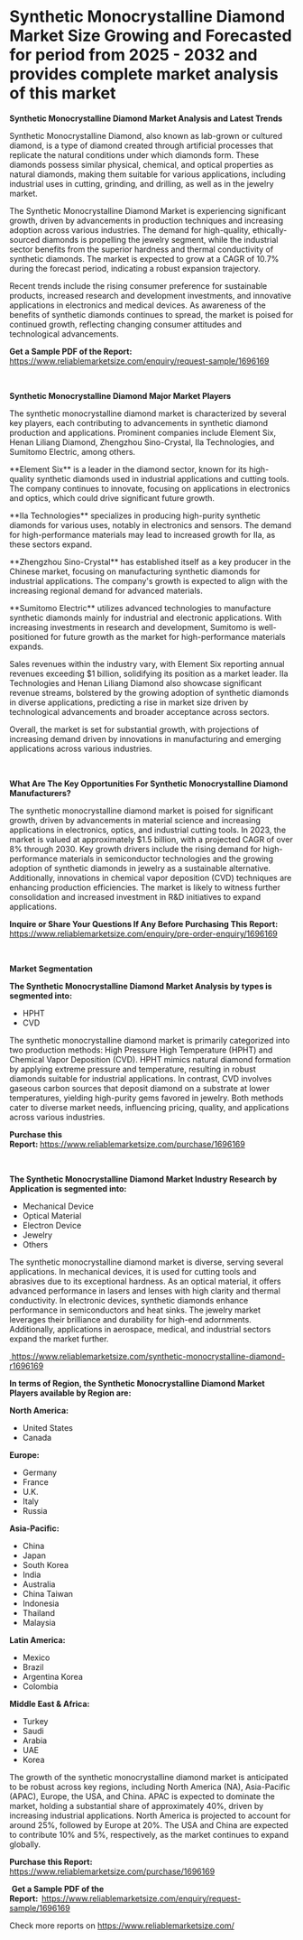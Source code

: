 <p><h1>Synthetic Monocrystalline Diamond Market Size Growing and Forecasted for period from 2025 - 2032 and provides complete market analysis of this market</h1></p><p><strong>Synthetic Monocrystalline Diamond Market Analysis and Latest Trends</strong></p>
<p><p>Synthetic Monocrystalline Diamond, also known as lab-grown or cultured diamond, is a type of diamond created through artificial processes that replicate the natural conditions under which diamonds form. These diamonds possess similar physical, chemical, and optical properties as natural diamonds, making them suitable for various applications, including industrial uses in cutting, grinding, and drilling, as well as in the jewelry market.</p><p>The Synthetic Monocrystalline Diamond Market is experiencing significant growth, driven by advancements in production techniques and increasing adoption across various industries. The demand for high-quality, ethically-sourced diamonds is propelling the jewelry segment, while the industrial sector benefits from the superior hardness and thermal conductivity of synthetic diamonds. The market is expected to grow at a CAGR of 10.7% during the forecast period, indicating a robust expansion trajectory. </p><p>Recent trends include the rising consumer preference for sustainable products, increased research and development investments, and innovative applications in electronics and medical devices. As awareness of the benefits of synthetic diamonds continues to spread, the market is poised for continued growth, reflecting changing consumer attitudes and technological advancements.</p></p>
<p><strong>Get a Sample PDF of the Report:&nbsp;</strong> <a href="https://www.reliablemarketsize.com/enquiry/request-sample/1696169?utm_campaign=2461&utm_medium=2&utm_source=Github&utm_content=ia&utm_term=27032025&utm_id=synthetic-monocrystalline-diamond">https://www.reliablemarketsize.com/enquiry/request-sample/1696169</a></p>
<p>&nbsp;</p>
<p><strong>Synthetic Monocrystalline Diamond Major Market Players</strong></p>
<p><p>The synthetic monocrystalline diamond market is characterized by several key players, each contributing to advancements in synthetic diamond production and applications. Prominent companies include Element Six, Henan Liliang Diamond, Zhengzhou Sino-Crystal, IIa Technologies, and Sumitomo Electric, among others.</p><p>**Element Six** is a leader in the diamond sector, known for its high-quality synthetic diamonds used in industrial applications and cutting tools. The company continues to innovate, focusing on applications in electronics and optics, which could drive significant future growth. </p><p>**IIa Technologies** specializes in producing high-purity synthetic diamonds for various uses, notably in electronics and sensors. The demand for high-performance materials may lead to increased growth for IIa, as these sectors expand.</p><p>**Zhengzhou Sino-Crystal** has established itself as a key producer in the Chinese market, focusing on manufacturing synthetic diamonds for industrial applications. The company's growth is expected to align with the increasing regional demand for advanced materials.</p><p>**Sumitomo Electric** utilizes advanced technologies to manufacture synthetic diamonds mainly for industrial and electronic applications. With increasing investments in research and development, Sumitomo is well-positioned for future growth as the market for high-performance materials expands.</p><p>Sales revenues within the industry vary, with Element Six reporting annual revenues exceeding $1 billion, solidifying its position as a market leader. IIa Technologies and Henan Liliang Diamond also showcase significant revenue streams, bolstered by the growing adoption of synthetic diamonds in diverse applications, predicting a rise in market size driven by technological advancements and broader acceptance across sectors.</p><p>Overall, the market is set for substantial growth, with projections of increasing demand driven by innovations in manufacturing and emerging applications across various industries.</p></p>
<p>&nbsp;</p>
<p><strong>What Are The Key Opportunities For Synthetic Monocrystalline Diamond Manufacturers?</strong></p>
<p><p>The synthetic monocrystalline diamond market is poised for significant growth, driven by advancements in material science and increasing applications in electronics, optics, and industrial cutting tools. In 2023, the market is valued at approximately $1.5 billion, with a projected CAGR of over 8% through 2030. Key growth drivers include the rising demand for high-performance materials in semiconductor technologies and the growing adoption of synthetic diamonds in jewelry as a sustainable alternative. Additionally, innovations in chemical vapor deposition (CVD) techniques are enhancing production efficiencies. The market is likely to witness further consolidation and increased investment in R&D initiatives to expand applications.</p></p>
<p><strong>Inquire or Share Your Questions If Any Before Purchasing This Report:</strong> <a href="https://www.reliablemarketsize.com/enquiry/pre-order-enquiry/1696169?utm_campaign=2461&utm_medium=2&utm_source=Github&utm_content=ia&utm_term=27032025&utm_id=synthetic-monocrystalline-diamond">https://www.reliablemarketsize.com/enquiry/pre-order-enquiry/1696169</a></p>
<p>&nbsp;</p>
<p><strong>Market Segmentation</strong></p>
<p><strong>The Synthetic Monocrystalline Diamond Market Analysis by types is segmented into:</strong></p>
<p><ul><li>HPHT</li><li>CVD</li></ul></p>
<p><p>The synthetic monocrystalline diamond market is primarily categorized into two production methods: High Pressure High Temperature (HPHT) and Chemical Vapor Deposition (CVD). HPHT mimics natural diamond formation by applying extreme pressure and temperature, resulting in robust diamonds suitable for industrial applications. In contrast, CVD involves gaseous carbon sources that deposit diamond on a substrate at lower temperatures, yielding high-purity gems favored in jewelry. Both methods cater to diverse market needs, influencing pricing, quality, and applications across various industries.</p></p>
<p><strong>Purchase this Report:&nbsp;</strong><a href="https://www.reliablemarketsize.com/purchase/1696169?utm_campaign=2461&utm_medium=2&utm_source=Github&utm_content=ia&utm_term=27032025&utm_id=synthetic-monocrystalline-diamond">https://www.reliablemarketsize.com/purchase/1696169</a></p>
<p>&nbsp;</p>
<p><strong>The Synthetic Monocrystalline Diamond Market Industry Research by Application is segmented into:</strong></p>
<p><ul><li>Mechanical Device</li><li>Optical Material</li><li>Electron Device</li><li>Jewelry</li><li>Others</li></ul></p>
<p><p>The synthetic monocrystalline diamond market is diverse, serving several applications. In mechanical devices, it is used for cutting tools and abrasives due to its exceptional hardness. As an optical material, it offers advanced performance in lasers and lenses with high clarity and thermal conductivity. In electronic devices, synthetic diamonds enhance performance in semiconductors and heat sinks. The jewelry market leverages their brilliance and durability for high-end adornments. Additionally, applications in aerospace, medical, and industrial sectors expand the market further.</p></p>
<p><a href="https://www.reliablemarketsize.com/synthetic-monocrystalline-diamond-r1696169?utm_campaign=2461&utm_medium=2&utm_source=Github&utm_content=ia&utm_term=27032025&utm_id=synthetic-monocrystalline-diamond">&nbsp;https://www.reliablemarketsize.com/synthetic-monocrystalline-diamond-r1696169</a></p>
<p><strong>In terms of Region, the Synthetic Monocrystalline Diamond Market Players available by Region are:</strong></p>
<p>
    <p> <strong> North America: </strong>
        <ul>
            <li>United States</li>
            <li>Canada</li>
        </ul>
        </p> 
    <p> <strong> Europe: </strong>
        <ul>
            <li>Germany</li>
            <li>France</li>
            <li>U.K.</li>
            <li>Italy</li>
            <li>Russia</li>
        </ul>
        </p> 
    <p> <strong> Asia-Pacific: </strong>
        <ul>
            <li>China</li>
            <li>Japan</li>
            <li>South Korea</li>
            <li>India</li>
            <li>Australia</li>
            <li>China Taiwan</li>
            <li>Indonesia</li>
            <li>Thailand</li>
            <li>Malaysia</li>
        </ul>
        </p> 
    <p> <strong> Latin America: </strong>
        <ul>
            <li>Mexico</li>
            <li>Brazil</li>
            <li>Argentina Korea</li>
            <li>Colombia</li>
        </ul>
        </p> 
    <p> <strong> Middle East & Africa: </strong>
        <ul>
            <li>Turkey</li>
            <li>Saudi</li>
            <li>Arabia</li>
            <li>UAE</li>
            <li>Korea</li>
        </ul>
    </p>
    </p>
<p><p>The growth of the synthetic monocrystalline diamond market is anticipated to be robust across key regions, including North America (NA), Asia-Pacific (APAC), Europe, the USA, and China. APAC is expected to dominate the market, holding a substantial share of approximately 40%, driven by increasing industrial applications. North America is projected to account for around 25%, followed by Europe at 20%. The USA and China are expected to contribute 10% and 5%, respectively, as the market continues to expand globally.</p></p>
<p><strong>Purchase this Report: </strong><a href="https://www.reliablemarketsize.com/purchase/1696169?utm_campaign=2461&utm_medium=2&utm_source=Github&utm_content=ia&utm_term=27032025&utm_id=synthetic-monocrystalline-diamond">https://www.reliablemarketsize.com/purchase/1696169</a></p>
<p>&nbsp;<strong>Get a Sample PDF of the Report:&nbsp;&nbsp;</strong><a href="https://www.reliablemarketsize.com/enquiry/request-sample/1696169?utm_campaign=2461&utm_medium=2&utm_source=Github&utm_content=ia&utm_term=27032025&utm_id=synthetic-monocrystalline-diamond">https://www.reliablemarketsize.com/enquiry/request-sample/1696169</a></p>
<p><strong></strong></p>
<p>Check more reports on <a href="https://www.reliablemarketsize.com/?utm_campaign=2461&utm_medium=2&utm_source=Github&utm_content=ia&utm_term=27032025&utm_id=synthetic-monocrystalline-diamond">https://www.reliablemarketsize.com/</a></p>